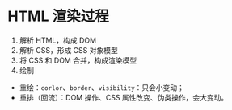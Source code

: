 # HTML 渲染过程

1. 解析 HTML，构成 DOM
2. 解析 CSS，形成 CSS 对象模型
3. 将 CSS 和 DOM 合并，构成渲染模型
4. 绘制

- 重绘：`corlor`、`border`、`visibility`：只会小变动；
- 重排（回流）：DOM 操作、CSS 属性改变、伪类操作，会大变动。

